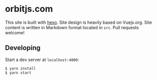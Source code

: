 # orbitjs.com

This site is built with [hexo](http://hexo.io/). Site design is heavily based on Vuejs.org. Site content is written in Markdown format located in `src`. Pull requests welcome!

## Developing

Start a dev server at `localhost:4000`:

```
$ yarn install
$ yarn start
```
